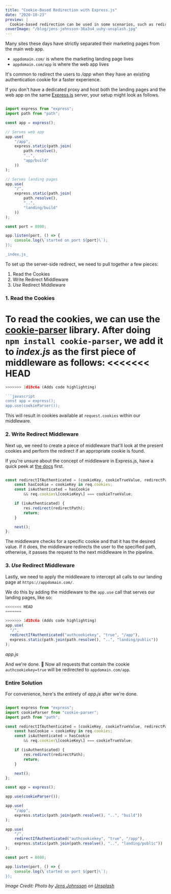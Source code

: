 ```yaml
---
title: "Cookie-Based Redirection with Express.js"
date: "2020-10-23"
preview: |
  Cookie-based redirection can be used in some scenarios, such as redirects from marketing pages to the main web. Let's take a look at how to achieve it in NodeJS.
coverImage: "/blog/jens-johnsson-36a3u4_uuhy-unsplash.jpg"
---
```


Many sites these days have strictly separated their marketing pages from the main web app.

- `appdomain.com/` is where the marketing landing page lives
- `appdomain.com/app` is where the web app lives

It's common to redirect the users to _/app_ when they have an existing authentication cookie for a faster experience.

If you don't have a dedicated proxy and host both the landing pages and the web app on the same [Express.js](https://expressjs.com/) server, your setup might look as follows.

```javascript

import express from "express";
import path from "path";

const app = express();

// Serves web app
app.use(
    "/app",
    express.static(path.join(
        path.resolve(),
        "..",
        "app/build"
    ))
);

// Serves landing pages
app.use(
    "/",
    express.static(path.join(
        path.resolve(),
        "..",
        "landing/build"
    ))
);

const port = 8080;

app.listen(port, () => {
    console.log(\`started on port ${port}\`);
});

_index.js_

```

To set up the server-side redirect, we need to pull together a few pieces:

1. Read the Cookies
2. Write Redirect Middleware
3. _Use_ Redirect Middleware

### 1\. Read the Cookies

To read the cookies, we can use the [cookie-parser](https://github.com/expressjs/cookie-parser) library. After doing `npm install cookie-parser`, we add it to _index.js_ as the first piece of middleware as follows:
<<<<<<< HEAD
=======

``` javascript
>>>>>>> 1d18c6a (Adds code highlighting)

```javascript
const app = express();
app.use(cookieParser());
```

This will result in cookies available at `request.cookies` within our middleware.

### 2\. Write Redirect Middleware

Next up, we need to create a piece of middleware that'll look at the present cookies and perform the redirect if an appropriate cookie is found.

If you're unsure about the concept of middleware in Express.js, have a quick peek at [the docs](https://expressjs.com/en/guide/writing-middleware.html) first.

```javascript

const redirectIfAuthenticated = (cookieKey, cookieTrueValue, redirectPath) => (req, res, next) => {
    const hasCookie = cookieKey in req.cookies;
    const isAuthenticated = hasCookie
        && req.cookies\[cookieKey\] === cookieTrueValue;

    if (isAuthenticated) {
        res.redirect(redirectPath);
        return;
    }

    next();
};

```

The middleware checks for a specific cookie and that it has the desired value. If it does, the middleware redirects the user to the specified path, otherwise, it passes the request to the next middleware in the pipeline.

### 3\. _Use_ Redirect Middleware

Lastly, we need to apply the middleware to intercept all calls to our landing page at `https://appdomain.com/`.

We do this by adding the middleware to the `app.use` call that serves our landing pages, like so:

```javascript
<<<<<<< HEAD
=======

>>>>>>> 1d18c6a (Adds code highlighting)
app.use(
  "/",
  redirectIfAuthenticated("authcookiekey", "true", "/app"),
  express.static(path.join(path.resolve(), "..", "landing/public"))
);
```

_app.js_

And we're done. 🎉 Now all requests that contain the cookie `authcookiekey=true` will be redirected to `appdomain.com/app`.

### Entire Solution

For convenience, here's the entirety of _app.js_ after we're done.

```javascript

import express from "express";
import cookieParser from "cookie-parser";
import path from "path";

const redirectIfAuthenticated = (cookieKey, cookieTrueValue, redirectPath) => (req, res, next) => {
    const hasCookie = cookieKey in req.cookies;
    const isAuthenticated = hasCookie
        && req.cookies\[cookieKey\] === cookieTrueValue;

    if (isAuthenticated) {
        res.redirect(redirectPath);
        return;
    }

    next();
};

const app = express();

app.use(cookieParser());

app.use(
    "/app",
    express.static(path.join(path.resolve(), "..", "build"))
);

app.use(
    "/",
    redirectIfAuthenticated("authcookiekey", "true", "/app"),
    express.static(path.join(path.resolve(), "..", "landing/public"))
);

const port = 8080;

app.listen(port, () => {
    console.log(\`started on port ${port}\`);
});

```

_Image Credit: Photo by [Jens Johnsson](https://unsplash.com/@jens_johnsson?utm_source=unsplash&utm_medium=referral&utm_content=creditCopyText) on [Unsplash](https://unsplash.com/s/photos/sign?utm_source=unsplash&utm_medium=referral&utm_content=creditCopyText)_
